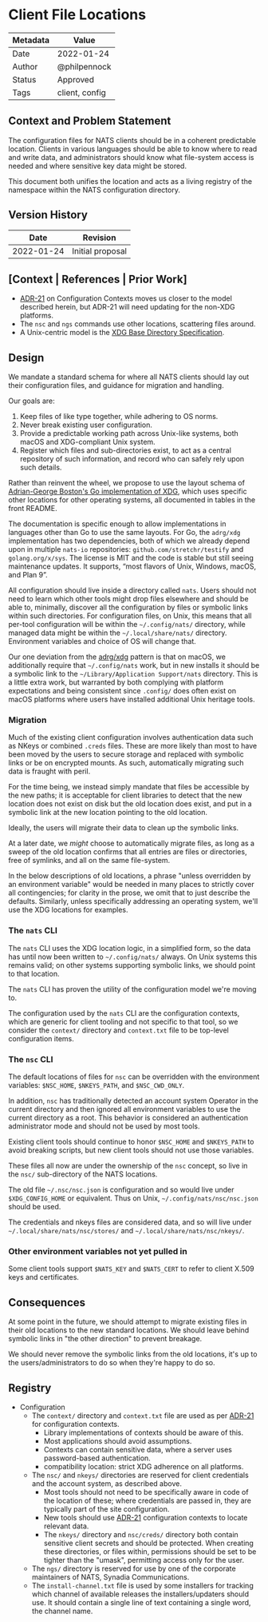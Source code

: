 # Client File Locations

|Metadata|Value|
|--------|-----|
|Date    |2022-01-24|
|Author  |@philpennock|
|Status  |Approved|
|Tags    |client, config|


## Context and Problem Statement

The configuration files for NATS clients should be in a coherent predictable location.
Clients in various languages should be able to know where to read and write data,
and administrators should know what file-system access is needed and where
sensitive key data might be stored.

This document both unifies the location and acts as a living registry of the
namespace within the NATS configuration directory.


## Version History

|Date      |Revision|
|----------|--------|
|2022-01-24|Initial proposal|


## [Context | References | Prior Work]

* [ADR-21][] on Configuration Contexts moves us closer to the model
  described herein, but ADR-21 will need updating for the non-XDG platforms.
* The `nsc` and `ngs` commands use other locations, scattering files around.
* A Unix-centric model is the [XDG Base Directory Specification][xdgbase].


## Design

We mandate a standard schema for where all NATS clients should lay out their
configuration files, and guidance for migration and handling.

Our goals are:

 1. Keep files of like type together, while adhering to OS norms.
 2. Never break existing user configuration.
 3. Provide a predictable working path across Unix-like systems, both macOS
    and XDG-compliant Unix system.
 4. Register which files and sub-directories exist, to act as a central
    repository of such information, and record who can safely rely upon such
    details.

Rather than reinvent the wheel, we propose to use the layout schema of
[Adrian-George Boston's Go implementation of XDG][adrg/xdg], which uses
specific other locations for other operating systems, all documented in
tables in the front README.

The documentation is specific enough to allow implementations in languages
other than Go to use the same layouts.  For Go, the `adrg/xdg` implementation
has two dependencies, both of which we already depend upon in multiple
`nats-io` repositories: `github.com/stretchr/testify` and `golang.org/x/sys`.
The license is MIT and the code is stable but still seeing maintenance
updates.  It supports, “most flavors of Unix, Windows, macOS, and Plan 9”.

All configuration should live inside a directory called `nats`.  Users should
not need to learn which other tools might drop files elsewhere and should be
able to, minimally, discover all the configuration by files or symbolic links
within such directories.  For configuration files, on Unix, this means that
all per-tool configuration will be within the `~/.config/nats/` directory,
while managed data might be within the `~/.local/share/nats/` directory.
Environment variables and choice of OS will change that.

Our one deviation from the [adrg/xdg][] pattern is that on macOS, we
additionally require that `~/.config/nats` work, but in new installs it should
be a symbolic link to the `~/Library/Application Support/nats` directory.
This is a little extra work, but warranted by both complying with platform
expectations and being consistent since `.config/` does often exist on macOS
platforms where users have installed additional Unix heritage tools.


### Migration

Much of the existing client configuration involves authentication data such as
NKeys or combined `.creds` files.  These are more likely than most to have
been moved by the users to secure storage and replaced with symbolic links or
be on encrypted mounts.  As such, automatically migrating such data is fraught
with peril.

For the time being, we instead simply mandate that files be accessible by the
new paths; it is acceptable for client libraries to detect that the new
location does not exist on disk but the old location does exist, and put in a
symbolic link at the new location pointing to the old location.

Ideally, the users will migrate their data to clean up the symbolic links.

At a later date, we _might_ choose to automatically migrate files, as long as
a sweep of the old location confirms that all entries are files or
directories, free of symlinks, and all on the same file-system.

In the below descriptions of old locations, a phrase "unless overridden by an
environment variable" would be needed in many places to strictly cover all
contingencies; for clarity in the prose, we omit that to just describe the
defaults.
Similarly, unless specifically addressing an operating system, we'll use the
XDG locations for examples.

### The `nats` CLI

The `nats` CLI uses the XDG location logic, in a simplified form, so the data
has until now been written to `~/.config/nats/` always.  On Unix systems this
remains valid; on other systems supporting symbolic links, we should point to
that location.

The `nats` CLI has proven the utility of the configuration model we're moving
to.

The configuration used by the `nats` CLI are the configuration contexts, which
are generic for client tooling and not specific to that tool, so we consider
the `context/` directory and `context.txt` file to be top-level configuration
items.

### The `nsc` CLI

The default locations of files for `nsc` can be overridden with the
environment variables: `$NSC_HOME`, `$NKEYS_PATH`, and `$NSC_CWD_ONLY`.

In addition, `nsc` has traditionally detected an account system Operator in
the current directory and then ignored all environment variables to use the
current directory as a root.
This behavior is considered an authentication administrator mode and should
not be used by most tools.

Existing client tools should continue to honor `$NSC_HOME` and `$NKEYS_PATH`
to avoid breaking scripts, but new client tools should not use those
variables.

These files all now are under the ownership of the `nsc` concept, so live in
the `nsc/` sub-directory of the NATS locations.

The old file `~/.nsc/nsc.json` is configuration and so would live under
`$XDG_CONFIG_HOME` or equivalent.  Thus on Unix, `~/.config/nats/nsc/nsc.json`
should be used.

The credentials and nkeys files are considered data, and so will live under
`~/.local/share/nats/nsc/stores/` and `~/.local/share/nats/nsc/nkeys/`.


### Other environment variables not yet pulled in

Some client tools support `$NATS_KEY` and `$NATS_CERT` to refer to client
X.509 keys and certificates.

## Consequences

At some point in the future, we should attempt to migrate existing files in
their old locations to the new standard locations.  We should leave behind
symbolic links in "the other direction" to prevent breakage.

We should never remove the symbolic links from the old locations, it's up to
the users/administrators to do so when they're happy to do so.


## Registry

* Configuration
  + The `context/` directory and `context.txt` file are used as per [ADR-21][]
    for configuration contexts.
    - Library implementations of contexts should be aware of this.
    - Most applications should avoid assumptions.
    - Contexts can contain sensitive data, where a server uses password-based
      authentication.
    - compatibility location: strict XDG adherence on all platforms.
  + The `nsc/` and `nkeys/` directories are reserved for client credentials
    and the account system, as described above.
    - Most tools should not need to be specifically aware in code of the
      location of these; where credentials are passed in, they are typically
      part of the site configuration.
    - New tools should use [ADR-21][] configuration contexts to locate
      relevant data.
    - The `nkeys/` directory and `nsc/creds/` directory both contain sensitive
      client secrets and should be protected.  When creating these
      directories, or files within, permissions should be set to be tighter
      than the "umask", permitting access only for the user.
  + The `ngs/` directory is reserved for use by one of the corporate
    maintainers of NATS, Synadia Communications.
  + The `install-channel.txt` file is used by some installers for tracking
    which channel of available releases the installers/updaters should use.
    It should contain a single line of text containing a single word, the
    channel name.


<!-- Markdown References: -->

[ADR-21]: ADR-21.md
[adrg/xdg]: https://github.com/adrg/xdg
            "Adrian-George Bostan's implementation of XDG in Go"
[xdgbase]: https://specifications.freedesktop.org/basedir-spec/basedir-spec-latest.html
           "XDG Base Directory Specification"

